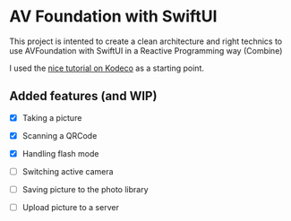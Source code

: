 # AV Foundation with SwiftUI

This project is intented to create a clean architecture and right technics to use AVFoundation with SwiftUI in a Reactive Programming way (Combine)

I used the [nice tutorial on Kodeco](https://www.kodeco.com/26244793-building-a-camera-app-with-swiftui-and-combine) as a starting point.

## Added features (and WIP)
- [x] Taking a picture
- [x] Scanning a QRCode 
- [x] Handling flash mode
- [ ] Switching active camera 
- [ ] Saving picture to the photo library
- [ ] Upload picture to a server

